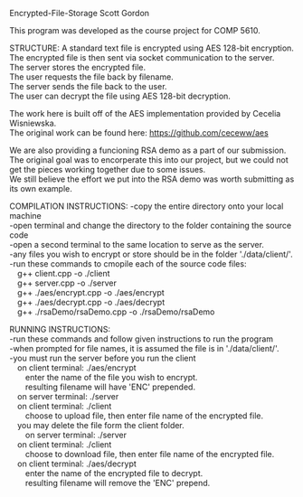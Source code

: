 Encrypted-File-Storage
Scott Gordon

This program was developed as the course project for COMP 5610.

STRUCTURE:
A standard text file is encrypted using AES 128-bit encryption.<br>
The encrypted file is then sent via socket communication to the server.<br>
The server stores the encrypted file.<br>
The user requests the file back by filename.<br>
The server sends the file back to the user.<br>
The user can decrypt the file using AES 128-bit decryption.<br>

The work here is built off of the AES implementation provided by Cecelia Wisniewska.<br>
The original work can be found here: https://github.com/ceceww/aes<br>

We are also providing a funcioning RSA demo as a part of our submission.<br>
The original goal was to encorperate this into our project, but we could not
get the pieces working together due to some issues.<br>
We still believe the effort we put into the RSA demo was worth submitting as
its own example.<br>


COMPILATION INSTRUCTIONS:
-copy the entire directory onto your local machine<br>
-open terminal and change the directory to the folder containing the source code<br>
-open a second terminal to the same location to serve as the server.<br>
-any files you wish to encrypt or store should be in the folder './data/client/'.<br>
-run these commands to cmopile each of the source code files:<br>
&emsp;g++ client.cpp -o ./client  <br>
&emsp;g++ server.cpp -o ./server  <br>
&emsp;g++ ./aes/encrypt.cpp -o ./aes/encrypt  <br>
&emsp;g++ ./aes/decrypt.cpp -o ./aes/decrypt  <br>
&emsp;g++ ./rsaDemo/rsaDemo.cpp -o ./rsaDemo/rsaDemo  <br>
  
RUNNING INSTRUCTIONS:  <br>
-run these commands and follow given instructions to run the program  <br>
-when prompted for file names, it is assumed the file is in './data/client/'.  <br>
-you must run the server before you run the client  <br>
&emsp;on client terminal: ./aes/encrypt  <br>
&emsp;&emsp;enter the name of the file you wish to encrypt.  <br>
&emsp;&emsp;resulting filename will have 'ENC' prepended.  <br>
&emsp;on server terminal: ./server  <br>
&emsp;on client terminal: ./client  <br>
&emsp;&emsp;choose to upload file, then enter file name of the encrypted file.  <br>
&emsp;you may delete the file form the client folder.  <br>
&emsp;&emsp;on server terminal: ./server  <br>
&emsp;on client terminal: ./client  <br>
&emsp;&emsp;choose to download file, then enter file name of the encrypted file.  <br>
&emsp;on client terminal: ./aes/decrypt  <br>
&emsp;&emsp;enter the name of the encrypted file to decrypt.  <br>
&emsp;&emsp;resulting filename will remove the 'ENC' prepend.  <br>
